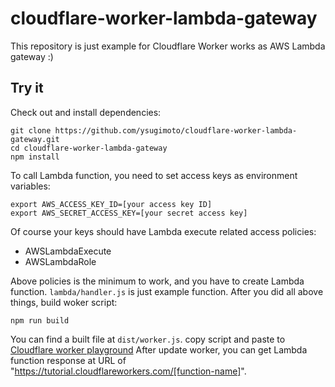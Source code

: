 # cloudflare-worker-lambda-gateway

This repository is just example for Cloudflare Worker works as AWS Lambda gateway :)

## Try it

Check out and install dependencies:

```
git clone https://github.com/ysugimoto/cloudflare-worker-lambda-gateway.git
cd cloudflare-worker-lambda-gateway
npm install
```

To call Lambda function, you need to set access keys as environment variables:

```
export AWS_ACCESS_KEY_ID=[your access key ID]
export AWS_SECRET_ACCESS_KEY=[your secret access key]
```

Of course your keys should have Lambda execute related access policies:

- AWSLambdaExecute
- AWSLambdaRole

Above policies is the minimum to work, and you have to create Lambda function. `lambda/handler.js` is just example function.
After you did all above things, build woker script:

```
npm run build
```

You can find a built file at `dist/worker.js`. copy script and paste to [Cloudflare worker playground](https://cloudflareworkers.com/)
After update worker, you can get Lambda function response at URL of "https://tutorial.cloudflareworkers.com/[function-name]".

